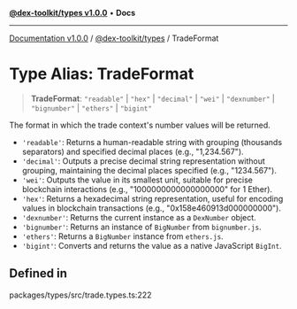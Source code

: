 [**@dex-toolkit/types v1.0.0**](../README.md) • **Docs**

***

[Documentation v1.0.0](../../../packages.md) / [@dex-toolkit/types](../README.md) / TradeFormat

# Type Alias: TradeFormat

> **TradeFormat**: `"readable"` \| `"hex"` \| `"decimal"` \| `"wei"` \| `"dexnumber"` \| `"bignumber"` \| `"ethers"` \| `"bigint"`

The format in which the trade context's number values will be returned.

- `'readable'`: Returns a human-readable string with grouping (thousands separators) and specified decimal places (e.g., "1,234.567").
- `'decimal'`: Outputs a precise decimal string representation without grouping, maintaining the decimal places specified (e.g., "1234.567").
- `'wei'`: Outputs the value in its smallest unit, suitable for precise blockchain interactions (e.g., "1000000000000000000" for 1 Ether).
- `'hex'`: Returns a hexadecimal string representation, useful for encoding values in blockchain transactions (e.g., "0x158e460913d000000000").
- `'dexnumber'`: Returns the current instance as a `DexNumber` object.
- `'bignumber'`: Returns an instance of `BigNumber` from `bignumber.js`.
- `'ethers'`: Returns a `BigNumber` instance from `ethers.js`.
- `'bigint'`: Converts and returns the value as a native JavaScript `BigInt`.

## Defined in

packages/types/src/trade.types.ts:222
